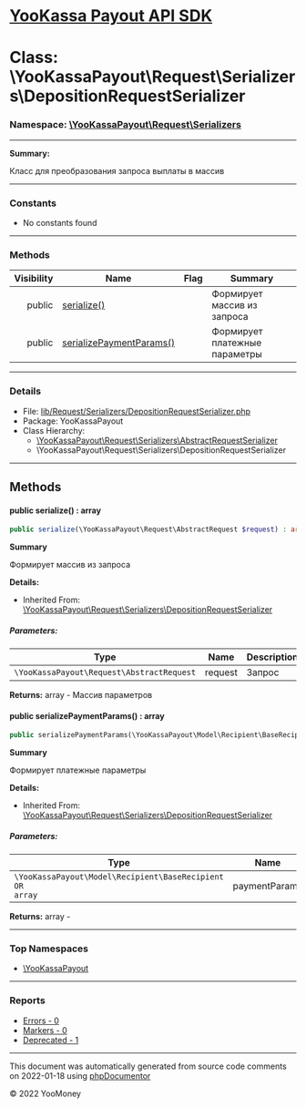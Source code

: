 # [YooKassa Payout API SDK](../home.md)

# Class: \YooKassaPayout\Request\Serializers\DepositionRequestSerializer
### Namespace: [\YooKassaPayout\Request\Serializers](../namespaces/yookassapayout-request-serializers.md)
---
**Summary:**

Класс для преобразования запроса выплаты в массив

---
### Constants
* No constants found
---
### Methods
| Visibility | Name | Flag | Summary |
| ----------:| ---- | ---- | ------- |
| public | [serialize()](../classes/YooKassaPayout-Request-Serializers-DepositionRequestSerializer.md#method_serialize) |  | Формирует массив из запроса |
| public | [serializePaymentParams()](../classes/YooKassaPayout-Request-Serializers-DepositionRequestSerializer.md#method_serializePaymentParams) |  | Формирует платежные параметры |
---
### Details
* File: [lib/Request/Serializers/DepositionRequestSerializer.php](../../lib/Request/Serializers/DepositionRequestSerializer.php)
* Package: YooKassaPayout
* Class Hierarchy: 
  * [\YooKassaPayout\Request\Serializers\AbstractRequestSerializer](../classes/YooKassaPayout-Request-Serializers-AbstractRequestSerializer.md)
  * \YooKassaPayout\Request\Serializers\DepositionRequestSerializer

---
## Methods
<a name="method_serialize" class="anchor"></a>
#### public serialize() : array

```php
public serialize(\YooKassaPayout\Request\AbstractRequest $request) : array
```

**Summary**

Формирует массив из запроса

**Details:**
* Inherited From: [\YooKassaPayout\Request\Serializers\DepositionRequestSerializer](../classes/YooKassaPayout-Request-Serializers-DepositionRequestSerializer.md)
##### Parameters:
| Type | Name | Description |
| ---- | ---- | ----------- |
| <code lang="php">\YooKassaPayout\Request\AbstractRequest</code> | request  | Запрос |

**Returns:** array - Массив параметров


<a name="method_serializePaymentParams" class="anchor"></a>
#### public serializePaymentParams() : array

```php
public serializePaymentParams(\YooKassaPayout\Model\Recipient\BaseRecipient|array $paymentParams) : array
```

**Summary**

Формирует платежные параметры

**Details:**
* Inherited From: [\YooKassaPayout\Request\Serializers\DepositionRequestSerializer](../classes/YooKassaPayout-Request-Serializers-DepositionRequestSerializer.md)
##### Parameters:
| Type | Name | Description |
| ---- | ---- | ----------- |
| <code lang="php">\YooKassaPayout\Model\Recipient\BaseRecipient OR array</code> | paymentParams  | Платежные параметры |

**Returns:** array - 



---

### Top Namespaces

* [\YooKassaPayout](../namespaces/yookassapayout.md)

---

### Reports
* [Errors - 0](../reports/errors.md)
* [Markers - 0](../reports/markers.md)
* [Deprecated - 1](../reports/deprecated.md)

---

This document was automatically generated from source code comments on 2022-01-18 using [phpDocumentor](http://www.phpdoc.org/)

&copy; 2022 YooMoney